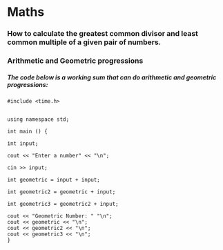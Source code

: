 # Maths
### How to calculate the greatest common divisor and least common multiple of a given pair of numbers.


### Arithmetic and Geometric progressions
##### The code below is a working sum that can do arithmetic and geometric progressions:
```#include <iostream> /*Libary*/
#include <time.h>


using namespace std;

int main () {
  
int input;

cout << "Enter a number" << "\n";

cin >> input;

int geometric = input + input;

int geometric2 = geometric + input;

int geometric3 = geometric2 + input;

cout << "Geometric Number: " "\n";
cout << geometric << "\n";
cout << geometric2 << "\n";
cout << geometric3 << "\n";
}
```

